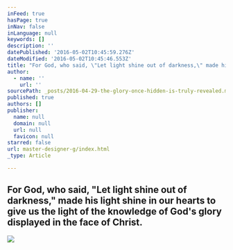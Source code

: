 ```yaml
---
inFeed: true
hasPage: true
inNav: false
inLanguage: null
keywords: []
description: ''
datePublished: '2016-05-02T10:45:59.276Z'
dateModified: '2016-05-02T10:45:46.553Z'
title: "For God, who said, \"Let light shine out of darkness,\" made his light shine in our hearts to give us the light of the knowledge of God's glory displayed in the face of Christ."
author:
  - name: ''
    url: ''
sourcePath: _posts/2016-04-29-the-glory-once-hidden-is-truly-revealed.md
published: true
authors: []
publisher:
  name: null
  domain: null
  url: null
  favicon: null
starred: false
url: master-designer-g/index.html
_type: Article

---
```

## For God, who said, "Let light shine out of darkness," made his light shine in our hearts to give us the light of the knowledge of God's glory displayed in the face of Christ.
![](https://the-grid-user-content.s3-us-west-2.amazonaws.com/eacb58aa-6b47-4d14-b245-01c5184b2ff8.jpg)
